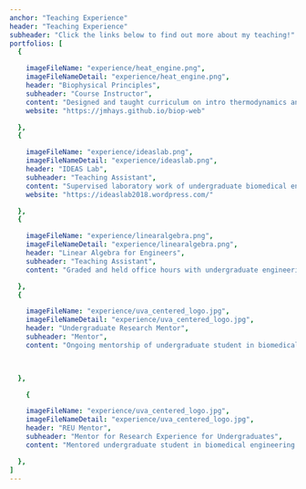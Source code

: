 ```yaml
---
anchor: "Teaching Experience"
header: "Teaching Experience"
subheader: "Click the links below to find out more about my teaching!"
portfolios: [
  {

    imageFileName: "experience/heat_engine.png",
    imageFileNameDetail: "experience/heat_engine.png",
    header: "Biophysical Principles",
    subheader: "Course Instructor",
    content: "Designed and taught curriculum on intro thermodynamics and statistical mechanics for first graduate students",
    website: "https://jmhays.github.io/biop-web"

  }, 
  {

    imageFileName: "experience/ideaslab.png",
    imageFileNameDetail: "experience/ideaslab.png",
    header: "IDEAS Lab",
    subheader: "Teaching Assistant",
    content: "Supervised laboratory work of undergraduate biomedical engineering students. I independently developed a course website to help students with their scientific writing skills!",
    website: "https://ideaslab2018.wordpress.com/"

  }, 
  {

    imageFileName: "experience/linearalgebra.png",
    imageFileNameDetail: "experience/linearalgebra.png",
    header: "Linear Algebra for Engineers",
    subheader: "Teaching Assistant",
    content: "Graded and held office hours with undergraduate engineering students",

  }, 
  {

    imageFileName: "experience/uva_centered_logo.jpg",
    imageFileNameDetail: "experience/uva_centered_logo.jpg",
    header: "Undergraduate Research Mentor",
    subheader: "Mentor",
    content: "Ongoing mentorship of undergraduate student in biomedical engineering (2019-present)",

 

  }, 

    {

    imageFileName: "experience/uva_centered_logo.jpg",
    imageFileNameDetail: "experience/uva_centered_logo.jpg",
    header: "REU Mentor",
    subheader: "Mentor for Research Experience for Undergraduates",
    content: "Mentored undergraduate student in biomedical engineering for one summer of research (2018)",

  }, 
]
---
```

